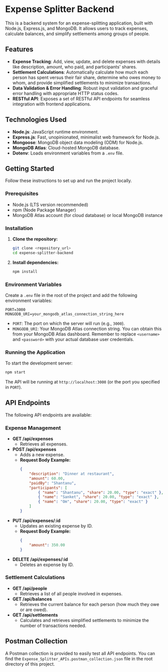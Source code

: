 # Expense Splitter Backend

This is a backend system for an expense-splitting application, built with Node.js, Express.js, and MongoDB. It allows users to track expenses, calculate balances, and simplify settlements among groups of people.

## Features

*   **Expense Tracking**: Add, view, update, and delete expenses with details like description, amount, who paid, and participants' shares.
*   **Settlement Calculations**: Automatically calculate how much each person has spent versus their fair share, determine who owes money to whom, and provide simplified settlements to minimize transactions.
*   **Data Validation & Error Handling**: Robust input validation and graceful error handling with appropriate HTTP status codes.
*   **RESTful API**: Exposes a set of RESTful API endpoints for seamless integration with frontend applications.

## Technologies Used

*   **Node.js**: JavaScript runtime environment.
*   **Express.js**: Fast, unopinionated, minimalist web framework for Node.js.
*   **Mongoose**: MongoDB object data modeling (ODM) for Node.js.
*   **MongoDB Atlas**: Cloud-hosted MongoDB database.
*   **Dotenv**: Loads environment variables from a `.env` file.

## Getting Started

Follow these instructions to set up and run the project locally.

### Prerequisites

*   Node.js (LTS version recommended)
*   npm (Node Package Manager)
*   MongoDB Atlas account (for cloud database) or local MongoDB instance

### Installation

1.  **Clone the repository:**

    ```bash
    git clone <repository_url>
    cd expense-splitter-backend
    ```

2.  **Install dependencies:**

    ```bash
    npm install
    ```

### Environment Variables

Create a `.env` file in the root of the project and add the following environment variables:

```
PORT=3000
MONGODB_URI=your_mongodb_atlas_connection_string_here
```

*   `PORT`: The port on which the server will run (e.g., `3000`).
*   `MONGODB_URI`: Your MongoDB Atlas connection string. You can obtain this from your MongoDB Atlas dashboard. Remember to replace `<username>` and `<password>` with your actual database user credentials.

### Running the Application

To start the development server:

```bash
npm start
```

The API will be running at `http://localhost:3000` (or the port you specified in `PORT`).

## API Endpoints

The following API endpoints are available:

### Expense Management

*   **GET /api/expenses**
    *   Retrieves all expenses.
*   **POST /api/expenses**
    *   Adds a new expense.
    *   **Request Body Example:**
        ```json
        {
            "description": "Dinner at restaurant",
            "amount": 60.00,
            "paidBy": "Shantanu",
            "participants": [
                { "name": "Shantanu", "share": 20.00, "type": "exact" },
                { "name": "Sanket", "share": 20.00, "type": "exact" },
                { "name": "Om", "share": 20.00, "type": "exact" }
            ]
        }
        ```
*   **PUT /api/expenses/:id**
    *   Updates an existing expense by ID.
    *   **Request Body Example:**
        ```json
        {
            "amount": 350.00
        }
        ```
*   **DELETE /api/expenses/:id**
    *   Deletes an expense by ID.

### Settlement Calculations

*   **GET /api/people**
    *   Retrieves a list of all people involved in expenses.
*   **GET /api/balances**
    *   Retrieves the current balance for each person (how much they owe or are owed).
*   **GET /api/settlements**
    *   Calculates and retrieves simplified settlements to minimize the number of transactions needed.

## Postman Collection

A Postman collection is provided to easily test all API endpoints. You can find the `Expense_Splitter_APIs.postman_collection.json` file in the root directory of this project.





